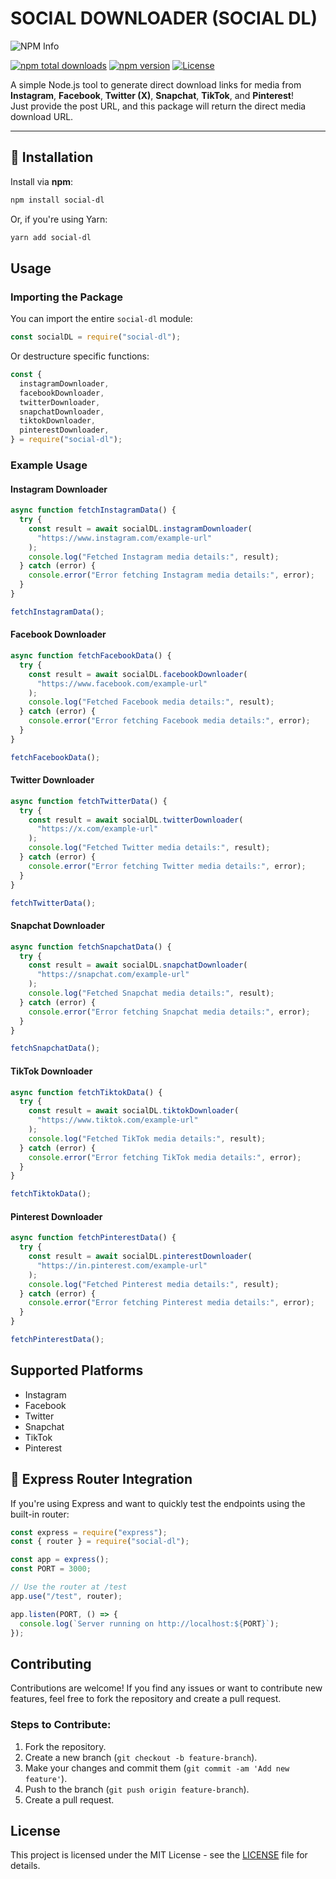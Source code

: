 # SOCIAL DOWNLOADER (SOCIAL DL)

![NPM Info](https://nodei.co/npm/social-dl.png?downloads=true&downloadRank=true&stars=true)

[![npm total downloads](https://img.shields.io/npm/dt/social-dl?color=blue)](https://www.npmjs.com/package/social-dl)
[![npm version](https://img.shields.io/npm/v/social-dl?color=blue)](https://www.npmjs.com/package/social-dl)
[![License](https://img.shields.io/npm/l/social-dl?color=blue)](LICENSE)

A simple Node.js tool to generate direct download links for media from **Instagram**, **Facebook**, **Twitter (X)**, **Snapchat**, **TikTok**, and **Pinterest**!  
Just provide the post URL, and this package will return the direct media download URL.

---

## 🚀 Installation

Install via **npm**:

```bash
npm install social-dl
```

Or, if you're using Yarn:

```bash
yarn add social-dl
```

## Usage

### Importing the Package

You can import the entire `social-dl` module:

```javascript
const socialDL = require("social-dl");
```

Or destructure specific functions:

```javascript
const {
  instagramDownloader,
  facebookDownloader,
  twitterDownloader,
  snapchatDownloader,
  tiktokDownloader,
  pinterestDownloader,
} = require("social-dl");
```

### Example Usage

#### Instagram Downloader

```javascript
async function fetchInstagramData() {
  try {
    const result = await socialDL.instagramDownloader(
      "https://www.instagram.com/example-url"
    );
    console.log("Fetched Instagram media details:", result);
  } catch (error) {
    console.error("Error fetching Instagram media details:", error);
  }
}

fetchInstagramData();
```

#### Facebook Downloader

```javascript
async function fetchFacebookData() {
  try {
    const result = await socialDL.facebookDownloader(
      "https://www.facebook.com/example-url"
    );
    console.log("Fetched Facebook media details:", result);
  } catch (error) {
    console.error("Error fetching Facebook media details:", error);
  }
}

fetchFacebookData();
```

#### Twitter Downloader

```javascript
async function fetchTwitterData() {
  try {
    const result = await socialDL.twitterDownloader(
      "https://x.com/example-url"
    );
    console.log("Fetched Twitter media details:", result);
  } catch (error) {
    console.error("Error fetching Twitter media details:", error);
  }
}

fetchTwitterData();
```

#### Snapchat Downloader

```javascript
async function fetchSnapchatData() {
  try {
    const result = await socialDL.snapchatDownloader(
      "https://snapchat.com/example-url"
    );
    console.log("Fetched Snapchat media details:", result);
  } catch (error) {
    console.error("Error fetching Snapchat media details:", error);
  }
}

fetchSnapchatData();
```

#### TikTok Downloader

```javascript
async function fetchTiktokData() {
  try {
    const result = await socialDL.tiktokDownloader(
      "https://www.tiktok.com/example-url"
    );
    console.log("Fetched TikTok media details:", result);
  } catch (error) {
    console.error("Error fetching TikTok media details:", error);
  }
}

fetchTiktokData();
```

#### Pinterest Downloader

```javascript
async function fetchPinterestData() {
  try {
    const result = await socialDL.pinterestDownloader(
      "https://in.pinterest.com/example-url"
    );
    console.log("Fetched Pinterest media details:", result);
  } catch (error) {
    console.error("Error fetching Pinterest media details:", error);
  }
}

fetchPinterestData();
```

## Supported Platforms

- Instagram
- Facebook
- Twitter
- Snapchat
- TikTok
- Pinterest

## 🧪 Express Router Integration

If you're using Express and want to quickly test the endpoints using the built-in router:

```javascript
const express = require("express");
const { router } = require("social-dl");

const app = express();
const PORT = 3000;

// Use the router at /test
app.use("/test", router);

app.listen(PORT, () => {
  console.log(`Server running on http://localhost:${PORT}`);
});
```

## Contributing

Contributions are welcome! If you find any issues or want to contribute new features, feel free to fork the repository and create a pull request.

### Steps to Contribute:

1. Fork the repository.
2. Create a new branch (`git checkout -b feature-branch`).
3. Make your changes and commit them (`git commit -am 'Add new feature'`).
4. Push to the branch (`git push origin feature-branch`).
5. Create a pull request.

## License

This project is licensed under the MIT License - see the [LICENSE](LICENSE) file for details.
